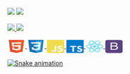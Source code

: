 
<br/>
<div > 
  <a href = "mailto:jayannyjay@gmail.com"><img src="https://img.shields.io/badge/Gmail-D14836?style=for-the-badge&logo=gmail&logoColor=white" target="_blank"></a>
  <a href="https://www.linkedin.com/in/jaianeoliveira/" target="_blank"><img src="https://img.shields.io/badge/-LinkedIn-%230077B5?style=for-the-badge&logo=linkedin&logoColor=white" target="_blank"></a> 
</div><br/>

<div>
  <a href="https://github.com/JaianeOliveira">
  <img height="180em" src="https://github-readme-stats.vercel.app/api?username=JaianeOliveira&show_icons=true&theme=buefy&include_all_commits=true&count_private=true"/>
  <img height="180em" src="https://github-readme-stats.vercel.app/api/top-langs/?username=JaianeOliveira&langs_count=7&theme=buefy"/>
</div>

  
 <div style="display: inline;"><br>
  <img align="center" alt="Jaiane-HTML" height="30" width="40" src="https://raw.githubusercontent.com/devicons/devicon/master/icons/html5/html5-original.svg">
  <img align="center" alt="Jaiane-CSS" height="30" width="40" src="https://raw.githubusercontent.com/devicons/devicon/master/icons/css3/css3-original.svg">
  <img align="center" alt="Jaiane-Js" height="30" width="40" src="https://raw.githubusercontent.com/devicons/devicon/master/icons/javascript/javascript-plain.svg">
  <img align="center" alt="Jaiane-Ts" height="30" width="40" src="https://raw.githubusercontent.com/devicons/devicon/master/icons/typescript/typescript-plain.svg">
  <img align="center" alt="Jaiane-React" height="30" width="40" src="https://raw.githubusercontent.com/devicons/devicon/master/icons/react/react-original.svg">
  <img align="center" alt="Jaiane-CSS" height="30" width="40" src="https://github.com/devicons/devicon/blob/master/icons/bootstrap/bootstrap-plain.svg">
</div>
  
 ![Snake animation](https://github.com/JaianeOliveira/JaianeOliveira/blob/output/github-contribution-grid-snake.svg)
